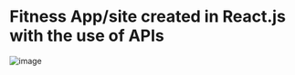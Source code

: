 # Fitness App/site created in React.js with the use of APIs 

![image](https://github.com/KhanDevProject/Fitness-Website/assets/69941212/0f49366f-ec86-4008-8636-9c1e15b26822)




